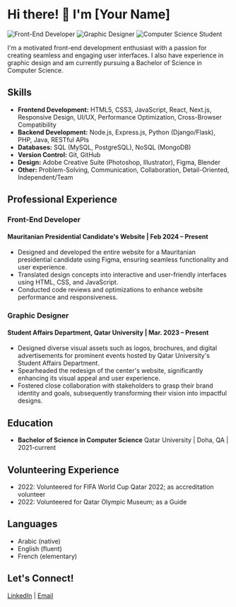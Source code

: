 <!-- Replace the placeholders with your information -->

# Hi there! 👋 I'm [Your Name]

![Front-End Developer](https://img.shields.io/badge/Front--End%20Developer-Expert-blue)
![Graphic Designer](https://img.shields.io/badge/Graphic%20Designer-Proficient-green)
![Computer Science Student](https://img.shields.io/badge/Computer%20Science%20Student-Learning-yellow)

I'm a motivated front-end development enthusiast with a passion for creating seamless and engaging user interfaces. I also have experience in graphic design and am currently pursuing a Bachelor of Science in Computer Science.

## Skills

- **Frontend Development:** HTML5, CSS3, JavaScript, React, Next.js, Responsive Design, UI/UX, Performance Optimization, Cross-Browser Compatibility
- **Backend Development:** Node.js, Express.js, Python (Django/Flask), PHP, Java, RESTful APIs
- **Databases:** SQL (MySQL, PostgreSQL), NoSQL (MongoDB)
- **Version Control:** Git, GitHub
- **Design:** Adobe Creative Suite (Photoshop, Illustrator), Figma, Blender
- **Other:** Problem-Solving, Communication, Collaboration, Detail-Oriented, Independent/Team

## Professional Experience

### Front-End Developer
#### Mauritanian Presidential Candidate's Website | Feb 2024 – Present
- Designed and developed the entire website for a Mauritanian presidential candidate using Figma, ensuring seamless functionality and user experience.
- Translated design concepts into interactive and user-friendly interfaces using HTML, CSS, and JavaScript.
- Conducted code reviews and optimizations to enhance website performance and responsiveness.

### Graphic Designer
#### Student Affairs Department, Qatar University | Mar. 2023 – Present
- Designed diverse visual assets such as logos, brochures, and digital advertisements for prominent events hosted by Qatar University's Student Affairs Department.
- Spearheaded the redesign of the center's website, significantly enhancing its visual appeal and user experience.
- Fostered close collaboration with stakeholders to grasp their brand identity and goals, subsequently transforming their vision into impactful designs.

## Education

- **Bachelor of Science in Computer Science**
  Qatar University | Doha, QA | 2021-current

## Volunteering Experience

- 2022: Volunteered for FIFA World Cup Qatar 2022; as accreditation volunteer
- 2022: Volunteered for Qatar Olympic Museum; as a Guide

## Languages

- Arabic (native)
- English (fluent)
- French (elementary)

## Let's Connect!

[LinkedIn](https://www.linkedin.com/in/sidi-mohamed-360450219/) | [Email](mailto:sidi34308s@gmail.com)

